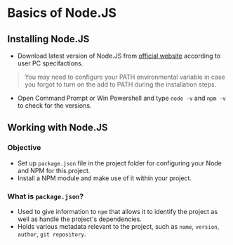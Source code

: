 # Basics of Node.JS
## Installing Node.JS
- Download latest version of Node.JS from [official website](https://nodejs.org/en/) according to user PC specifactions.
> You may need to configure your PATH environmental variable in case you forgot to turn on the add to PATH during the installation steps.
- Open Command Prompt or Win Powershell and type `node -v` and `npm -v` to check for the versions.

## Working with Node.JS
### Objective
- Set up `package.json` file in the project folder for configuring your Node and NPM for this project.
- Install a NPM module and make use of it within your project.

### What is `package.json`?
- Used to give information to `npm` that allows it to identify the project as well as handle the project's dependencies.
- Holds various metadata relevant to the project, such as `name`, `version`, `author`, `git repository`.


